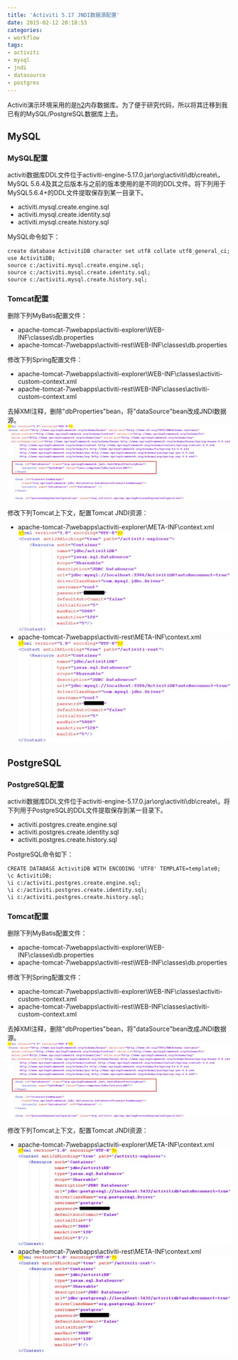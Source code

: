 ```yaml
---
title: 'Activiti 5.17 JNDI数据源配置'
date: 2015-02-12 20:18:53
categories: 
- workflow
tags: 
- activiti
- mysql
- jndi
- datasource
- postgres
---
```

Activiti演示环境采用的是[h2](http://www.h2database.com/html/main.html)内存数据库。为了便于研究代码，所以将其迁移到我已有的MySQL/PostgreSQL数据库上去。

## MySQL

### MySQL配置
activiti数据库DDL文件位于activiti-engine-5.17.0.jar\org\activiti\db\create\，MySQL 5.6.4及其之后版本与之前的版本使用的是不同的DDL文件。将下列用于MySQL5.6.4+的DDL文件提取保存到某一目录下。
- activiti.mysql.create.engine.sql
- activiti.mysql.create.identity.sql
- activiti.mysql.create.history.sql

MySQL命令如下：
```
create database ActivitiDB character set utf8 collate utf8_general_ci;
use ActivitiDB;
source c:/activiti.mysql.create.engine.sql;
source c:/activiti.mysql.create.identity.sql;
source c:/activiti.mysql.create.history.sql;
```

### Tomcat配置
删除下列MyBatis配置文件：
- apache-tomcat-7\webapps\activiti-explorer\WEB-INF\classes\db.properties
- apache-tomcat-7\webapps\activiti-rest\WEB-INF\classes\db.properties

修改下列Spring配置文件：
- apache-tomcat-7\webapps\activiti-explorer\WEB-INF\classes\activiti-custom-context.xml
- apache-tomcat-7\webapps\activiti-rest\WEB-INF\classes\activiti-custom-context.xml

去掉XMl注释，删除"dbProperties"bean，将"dataSource"bean改成JNDI数据源。
![Activiti 5.17 JNDI数据源配置](/images/2015/2/0026uWfMgy6Q2Kx9lHn5d.jpg)

修改下列Tomcat上下文，配置Tomcat JNDI资源：
- apache-tomcat-7\webapps\activiti-explorer\META-INF\context.xml![Activiti 5.17 JNDI数据源配置](/images/2015/2/0026uWfMgy6Q2KAdHkX57.jpg)
- apache-tomcat-7\webapps\activiti-rest\META-INF\context.xml![Activiti 5.17 JNDI数据源配置](/images/2015/2/0026uWfMgy6Q2KB71NQee.jpg)

## PostgreSQL

### PostgreSQL配置
activiti数据库DDL文件位于activiti-engine-5.17.0.jar\org\activiti\db\create\，将下列用于PostgreSQL的DDL文件提取保存到某一目录下。
- activiti.postgres.create.engine.sql
- activiti.postgres.create.identity.sql
- activiti.postgres.create.history.sql

PostgreSQL命令如下：
```
CREATE DATABASE ActivitiDB WITH ENCODING 'UTF8' TEMPLATE=template0;
\c ActivitiDB;
\i c:/activiti.postgres.create.engine.sql;
\i c:/activiti.postgres.create.identity.sql;
\i c:/activiti.postgres.create.history.sql;
```

### Tomcat配置

删除下列MyBatis配置文件：
- apache-tomcat-7\webapps\activiti-explorer\WEB-INF\classes\db.properties
- apache-tomcat-7\webapps\activiti-rest\WEB-INF\classes\db.properties

修改下列Spring配置文件：
- apache-tomcat-7\webapps\activiti-explorer\WEB-INF\classes\activiti-custom-context.xml
- apache-tomcat-7\webapps\activiti-rest\WEB-INF\classes\activiti-custom-context.xml

去掉XMl注释，删除"dbProperties"bean，将"dataSource"bean改成JNDI数据源。
![Activiti 5.17 JNDI数据源配置](/images/2015/2/0026uWfMgy6Q2Kx9lHn5d.jpg)

修改下列Tomcat上下文，配置Tomcat JNDI资源：
- apache-tomcat-7\webapps\activiti-explorer\META-INF\context.xml
   ![Activiti 5.17 JNDI数据源配置](/images/2015/2/0026uWfMgy6QN85B6Hp03.jpg)
- apache-tomcat-7\webapps\activiti-rest\META-INF\context.xml
   ![Activiti 5.17 JNDI数据源配置](/images/2015/2/0026uWfMgy6QN87gXNp13.jpg)